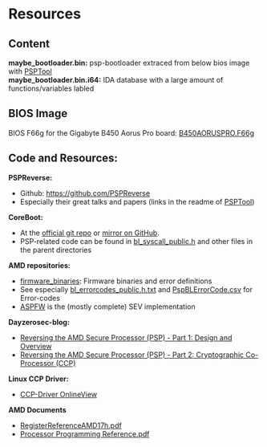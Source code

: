 # Resources
## Content
**maybe_bootloader.bin:** psp-bootloader extraced from below bios image with [PSPTool](https://github.com/PSPReverse/PSPTool) \
**maybe_bootloader.bin.i64:** IDA database with a large amount of functions/variables labled
## BIOS Image
BIOS F66g for the Gigabyte B450 Aorus Pro board: [B450AORUSPRO.F66g](https://www.gigabyte.com/uk/Motherboard/B450-AORUS-PRO-rev-10/support#support-dl)

## Code and Resources:
**PSPReverse:**
 - Github: https://github.com/PSPReverse
 - Especially their great talks and papers (links in the readme of [PSPTool](https://github.com/PSPReverse/PSPTool))

**CoreBoot:**
 - At the [official git repo](https://review.coreboot.org/coreboot.git) or [mirror on GitHub](https://github.com/coreboot/coreboot).
 - PSP-related code can be found in [bl_syscall_public.h](https://github.com/coreboot/coreboot/blob/main/src/vendorcode/amd/psp_verstage/picasso/include/bl_uapp/bl_syscall_public.h) and other files in the parent directories

 **AMD repositories:**
 - [firmware_binaries](https://github.com/amd/firmware_binaries): Firmware binaries and error definitions
 - See especially [bl_errorcodes_public.h.txt](https://github.com/amd/firmware_binaries/blob/main/picasso/PSP/bl_errorcodes_public.h.txt) and [PspBLErrorCode.csv](https://github.com/amd/firmware_binaries/blob/main/picasso/PSP/PspBLErrorCode.csv) for Error-codes
 - [ASPFW](https://github.com/amd/AMD-ASPFW) is the (mostly complete) SEV implementation

 **Dayzerosec-blog:**
 - [Reversing the AMD Secure Processor (PSP) - Part 1: Design and Overview](https://dayzerosec.com/blog/2023/04/17/reversing-the-amd-secure-processor-psp.html)
 - [Reversing the AMD Secure Processor (PSP) - Part 2: Cryptographic Co-Processor (CCP)](https://dayzerosec.com/blog/2023/04/22/reversing-the-amd-secure-processor-psp-part-2-cryptographic-co-processor-ccp.html)

 **Linux CCP Driver:**
 - [CCP-Driver OnlineView](https://elixir.bootlin.com/linux/v5.19.17/source/drivers/crypto/ccp)

 **AMD Documents**
 - [RegisterReferenceAMD17h.pdf](https://www.amd.com/content/dam/amd/en/documents/processor-tech-docs/programmer-references/56255_OSRR.pdf)
 - [Processor Programming
Reference.pdf](https://kolegite.com/EE_library/datasheets_and_manuals/CPU/AMD_EPYC/Programming_manual_17h.pdf) 
